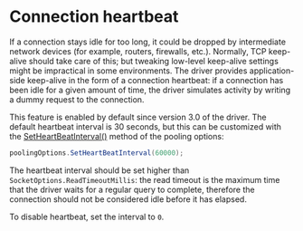 # Connection heartbeat

If a connection stays idle for too long, it could be dropped by intermediate network devices (for example, routers,
firewalls, etc.). Normally, TCP keep-alive should take care of this; but tweaking low-level keep-alive settings
might be impractical in some environments. The driver provides application-side keep-alive in the form of a
connection heartbeat: if a connection has been idle for a given amount of time, the driver simulates activity
by writing a dummy request to the connection.

This feature is enabled by default since version 3.0 of the driver. The default heartbeat interval is 30 seconds,
but this can be customized with the [SetHeartBeatInterval()][setheartbeat-api] method of the pooling options:

```csharp
poolingOptions.SetHeartBeatInterval(60000);
```

The heartbeat interval should be set higher than `SocketOptions.ReadTimeoutMillis`: the read timeout is the maximum time
that the driver waits for a regular query to complete, therefore the connection should not be considered idle
before it has elapsed.

To disable heartbeat, set the interval to `0`.

[setheartbeat-api]: http://docs.datastax.com/en/latest-csharp-driver-api/html/M_Cassandra_PoolingOptions_SetHeartBeatInterval.htm